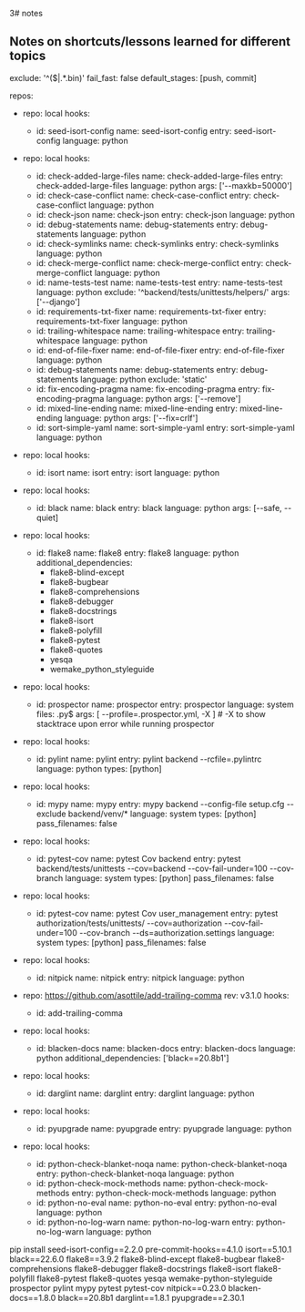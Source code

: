 3# notes

## Notes on shortcuts/lessons learned for different topics
exclude: '^($|.*.bin)'
fail_fast: false
default_stages: [push, commit]

repos:
  - repo: local
    hooks:
      - id: seed-isort-config
        name: seed-isort-config
        entry: seed-isort-config
        language: python

  - repo: local
    hooks:
      - id: check-added-large-files
        name: check-added-large-files
        entry: check-added-large-files
        language: python
        args: ['--maxkb=50000']
      - id: check-case-conflict
        name: check-case-conflict
        entry: check-case-conflict
        language: python
      - id: check-json
        name: check-json
        entry: check-json
        language: python
      - id: debug-statements
        name: debug-statements
        entry: debug-statements
        language: python
      - id: check-symlinks
        name: check-symlinks
        entry: check-symlinks
        language: python
      - id: check-merge-conflict
        name: check-merge-conflict
        entry: check-merge-conflict
        language: python
      - id: name-tests-test
        name: name-tests-test
        entry: name-tests-test
        language: python
        exclude: '^backend/tests/unittests/helpers/'
        args: ['--django']
      - id: requirements-txt-fixer
        name: requirements-txt-fixer
        entry: requirements-txt-fixer
        language: python
      - id: trailing-whitespace
        name: trailing-whitespace
        entry: trailing-whitespace
        language: python
      - id: end-of-file-fixer
        name: end-of-file-fixer
        entry: end-of-file-fixer
        language: python
      - id: debug-statements
        name: debug-statements
        entry: debug-statements
        language: python
        exclude: 'static'
      - id: fix-encoding-pragma
        name: fix-encoding-pragma
        entry: fix-encoding-pragma
        language: python
        args: ['--remove']
      - id: mixed-line-ending
        name: mixed-line-ending
        entry: mixed-line-ending
        language: python
        args: ['--fix=crlf']
      - id: sort-simple-yaml
        name: sort-simple-yaml
        entry: sort-simple-yaml
        language: python

  - repo: local
    hooks:
      - id: isort
        name: isort
        entry: isort
        language: python

  - repo: local
    hooks:
      - id: black
        name: black
        entry: black
        language: python
        args: [--safe, --quiet]

  - repo: local
    hooks:
      - id: flake8
        name: flake8
        entry: flake8
        language: python
        additional_dependencies: 
          - flake8-blind-except
          - flake8-bugbear
          - flake8-comprehensions
          - flake8-debugger
          - flake8-docstrings
          - flake8-isort
          - flake8-polyfill
          - flake8-pytest
          - flake8-quotes
          - yesqa
          - wemake_python_styleguide

  - repo: local
    hooks:
      - id: prospector
        name: prospector
        entry: prospector
        language: system
        files: .py$
        args: [ --profile=.prospector.yml, -X ] # -X to show stacktrace upon error while running prospector

  - repo: local
    hooks:
      - id: pylint
        name: pylint
        entry: pylint backend --rcfile=.pylintrc
        language: python
        types: [python]

  - repo: local
    hooks:
      - id: mypy
        name: mypy
        entry: mypy backend --config-file setup.cfg --exclude backend/venv/*
        language: system
        types: [python]
        pass_filenames: false

  - repo: local
    hooks:
      - id: pytest-cov
        name: pytest Cov backend
        entry: pytest backend/tests/unittests --cov=backend --cov-fail-under=100 --cov-branch
        language: system
        types: [python]
        pass_filenames: false

  - repo: local
    hooks:
      - id: pytest-cov
        name: pytest Cov user_management
        entry: pytest authorization/tests/unittests/ --cov=authorization --cov-fail-under=100 --cov-branch --ds=authorization.settings
        language: system
        types: [python]
        pass_filenames: false

  - repo: local
    hooks:
      - id: nitpick
        name: nitpick
        entry: nitpick
        language: python

  - repo: https://github.com/asottile/add-trailing-comma
    rev: v3.1.0
    hooks:
      - id: add-trailing-comma

  - repo: local
    hooks:
      - id: blacken-docs
        name: blacken-docs
        entry: blacken-docs
        language: python
        additional_dependencies: ['black==20.8b1']

  - repo: local
    hooks:
      - id: darglint
        name: darglint
        entry: darglint
        language: python

  - repo: local
    hooks:
      - id: pyupgrade
        name: pyupgrade
        entry: pyupgrade
        language: python

  - repo: local
    hooks:
      - id: python-check-blanket-noqa
        name: python-check-blanket-noqa
        entry: python-check-blanket-noqa
        language: python
      - id: python-check-mock-methods
        name: python-check-mock-methods
        entry: python-check-mock-methods
        language: python
      - id: python-no-eval
        name: python-no-eval
        entry: python-no-eval
        language: python
      - id: python-no-log-warn
        name: python-no-log-warn
        entry: python-no-log-warn
        language: python

pip install seed-isort-config==2.2.0 pre-commit-hooks==4.1.0 isort==5.10.1 black==22.6.0 flake8==3.9.2 flake8-blind-except flake8-bugbear flake8-comprehensions flake8-debugger flake8-docstrings flake8-isort flake8-polyfill flake8-pytest flake8-quotes yesqa wemake-python-styleguide prospector pylint mypy pytest pytest-cov nitpick==0.23.0 blacken-docs==1.8.0 black==20.8b1 darglint==1.8.1 pyupgrade==2.30.1

